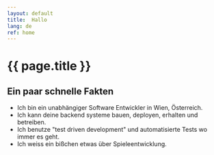 ```yaml
---
layout: default
title:  Hallo
lang: de
ref: home
---
```


# {{ page.title }}

## Ein paar schnelle Fakten
- Ich bin ein unabhängiger Software Entwickler in Wien, Österreich.
- Ich kann deine backend systeme bauen, deployen, erhalten und betreiben.
- Ich benutze "test driven development" und automatisierte Tests wo immer es geht.
- Ich weiss ein bißchen etwas über Spieleentwicklung.

<!-- ## What makes me tick
- A manifesto of sorts
- People who inspire me
- Books that inspire me
- Games that inspire me -->
